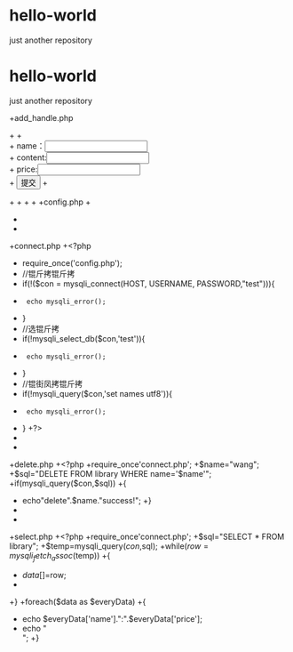 # hello-world
just another repository
 # hello-world
  just another repository
  
 +add_handle.php
  <?php
  require_once'connect.php';
  $name=$_POST['name'];
 $content=$_POST['content'];
 $price=$_POST['price'];
 echo $name;
 $sql="INSERT INTO library(name,content,price) VALUES('$name','$content',$price)";
 if(mysqli_query($con,$sql))
  {
      echo"success!";
  }
 +
 +
 +add.php
 +<html>
 +<body>
 +    <form action="add_handle.php" method="post">
 +        name：<input type="text" name="name"><br>
 +        content:<input type="text" name="content"><br>
 +        price:<input type="text" name="price"><br>
 +        <input type="submit" value="提交">
 +     </form>
 +</body>
 +</html>
 +
 +
 +config.php
 +<?php
 +	header("Content-type: text/html; charset=utf-8");
 +	define('HOST', '127.0.0.1');
 +	define('USERNAME', 'root');
 +	define('PASSWORD', '');
 +?>
 +
 +
 +connect.php
 +<?php
 +	require_once('config.php');
 +	//锟斤拷锟斤拷
 +	if(!($con = mysqli_connect(HOST, USERNAME, PASSWORD,"test"))){
 +		echo mysqli_error();
 +	}
 +	//选锟斤拷
 +	if(!mysqli_select_db($con,'test')){
 +		echo mysqli_error();
 +	}
 +	//锟街凤拷锟斤拷
 +	if(!mysqli_query($con,'set names utf8')){
 +		echo mysqli_error();
 +	}
 +?>
 +
 +
 +delete.php
 +<?php
 +require_once'connect.php';
 +$name="wang";
 +$sql="DELETE FROM library WHERE name='$name'";
 +if(mysqli_query($con,$sql))
 +{
 +    echo"delete".$name."success!";
 +}
 +
 +
 +select.php
 +<?php
 +require_once'connect.php';
 +$sql="SELECT * FROM library";
 +$temp=mysqli_query($con,$sql);
 +while($row=mysqli_fetch_assoc($temp))
 +{
 +    $data[]=$row;
 +    
 +}
 +foreach($data as $everyData)
 +{
 +    echo $everyData['name'].":".$everyData['price'];
 +    echo "<br>";
 +}
